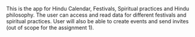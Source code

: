 This is the app for Hindu Calendar, Festivals, Spiritual practices and Hindu philosophy.
The user can access and read data for different festivals and spiritual practices.
User will also be able to create events and send invites (out of scope for the assignment 1).

